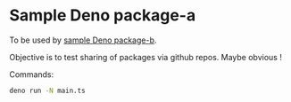 # Sample Deno package-a

To be used by [sample Deno package-b](https://github.com/oscar6echo/sample-deno-pkg-b).  

Objective is to test sharing of packages via github repos. Maybe obvious !

Commands:

```sh
deno run -N main.ts
```
